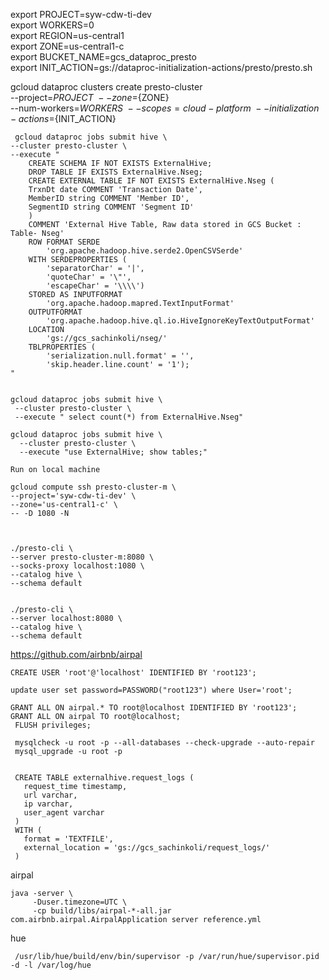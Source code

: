 export PROJECT=syw-cdw-ti-dev 	\
export WORKERS=0	\
export REGION=us-central1 	\
export ZONE=us-central1-c	\
export BUCKET_NAME=gcs_dataproc_presto	\
export INIT_ACTION=gs://dataproc-initialization-actions/presto/presto.sh	

gcloud dataproc clusters create presto-cluster \
     --project=${PROJECT} \
     --zone=${ZONE} \
     --num-workers=${WORKERS} \
     --scopes=cloud-platform \
     --initialization-actions=${INIT_ACTION}


     gcloud dataproc jobs submit hive \
    --cluster presto-cluster \
    --execute "
        CREATE SCHEMA IF NOT EXISTS ExternalHive;
        DROP TABLE IF EXISTS ExternalHive.Nseg;
        CREATE EXTERNAL TABLE IF NOT EXISTS ExternalHive.Nseg (
        TrxnDt date COMMENT 'Transaction Date',
        MemberID string COMMENT 'Member ID',
        SegmentID string COMMENT 'Segment ID'
        )
        COMMENT 'External Hive Table, Raw data stored in GCS Bucket : Table- Nseg'
        ROW FORMAT SERDE
            'org.apache.hadoop.hive.serde2.OpenCSVSerde'
        WITH SERDEPROPERTIES (
            'separatorChar' = '|',
            'quoteChar' = '\"',
            'escapeChar' = '\\\\')
        STORED AS INPUTFORMAT
            'org.apache.hadoop.mapred.TextInputFormat'
        OUTPUTFORMAT
            'org.apache.hadoop.hive.ql.io.HiveIgnoreKeyTextOutputFormat'
        LOCATION
            'gs://gcs_sachinkoli/nseg/'
        TBLPROPERTIES (
            'serialization.null.format' = '',
            'skip.header.line.count' = '1');
    "
    
    
    gcloud dataproc jobs submit hive \
     --cluster presto-cluster \
     --execute " select count(*) from ExternalHive.Nseg"

    gcloud dataproc jobs submit hive \
      --cluster presto-cluster \
      --execute "use ExternalHive; show tables;" 
    
    Run on local machine
    
    gcloud compute ssh presto-cluster-m \
    --project='syw-cdw-ti-dev' \
    --zone='us-central1-c' \
    -- -D 1080 -N
    
    
    
    ./presto-cli \
    --server presto-cluster-m:8080 \
    --socks-proxy localhost:1080 \
    --catalog hive \
    --schema default

    
    ./presto-cli \
    --server localhost:8080 \
    --catalog hive \
    --schema default


https://github.com/airbnb/airpal
    
    
    CREATE USER 'root'@'localhost' IDENTIFIED BY 'root123';
    
    update user set password=PASSWORD("root123") where User='root';
    
    GRANT ALL ON airpal.* TO root@localhost IDENTIFIED BY 'root123';
    GRANT ALL ON airpal TO root@localhost;
     FLUSH privileges;

     mysqlcheck -u root -p --all-databases --check-upgrade --auto-repair
     mysql_upgrade -u root -p


     CREATE TABLE externalhive.request_logs (
       request_time timestamp,
       url varchar,
       ip varchar,
       user_agent varchar
     )
     WITH (
       format = 'TEXTFILE',
       external_location = 'gs://gcs_sachinkoli/request_logs/'
     )


airpal

    java -server \
         -Duser.timezone=UTC \
         -cp build/libs/airpal-*-all.jar com.airbnb.airpal.AirpalApplication server reference.yml

hue

     /usr/lib/hue/build/env/bin/supervisor -p /var/run/hue/supervisor.pid -d -l /var/log/hue
